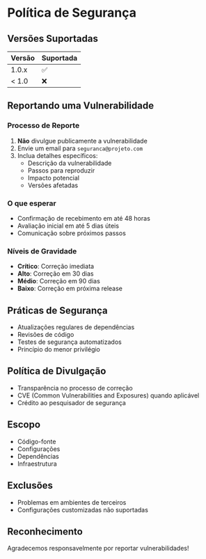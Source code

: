 # Política de Segurança

## Versões Suportadas
| Versão | Suportada          |
|--------|-------------------|
| 1.0.x  | :white_check_mark:|
| < 1.0  | :x:               |

## Reportando uma Vulnerabilidade

### Processo de Reporte
1. **Não** divulgue publicamente a vulnerabilidade
2. Envie um email para `seguranca@projeto.com`
3. Inclua detalhes específicos:
   - Descrição da vulnerabilidade
   - Passos para reproduzir
   - Impacto potencial
   - Versões afetadas

### O que esperar
- Confirmação de recebimento em até 48 horas
- Avaliação inicial em até 5 dias úteis
- Comunicação sobre próximos passos

### Níveis de Gravidade
- **Crítico**: Correção imediata
- **Alto**: Correção em 30 dias
- **Médio**: Correção em 90 dias
- **Baixo**: Correção em próxima release

## Práticas de Segurança
- Atualizações regulares de dependências
- Revisões de código
- Testes de segurança automatizados
- Princípio do menor privilégio

## Política de Divulgação
- Transparência no processo de correção
- CVE (Common Vulnerabilities and Exposures) quando aplicável
- Crédito ao pesquisador de segurança

## Escopo
- Código-fonte
- Configurações
- Dependências
- Infraestrutura

## Exclusões
- Problemas em ambientes de terceiros
- Configurações customizadas não suportadas

## Reconhecimento
Agradecemos responsavelmente por reportar vulnerabilidades!
